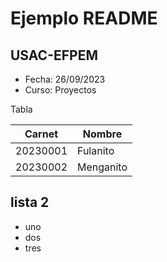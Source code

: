 # Ejemplo README
## USAC-EFPEM
- Fecha: 26/09/2023
- Curso: Proyectos

Tabla

|Carnet |Nombre |
|------|-----|
|20230001|Fulanito|
|20230002|Menganito|

<h2>lista 2</h2>
<ul>
    <li>uno</li>
    <li>dos</li>
    <li>tres</li>
</ul>